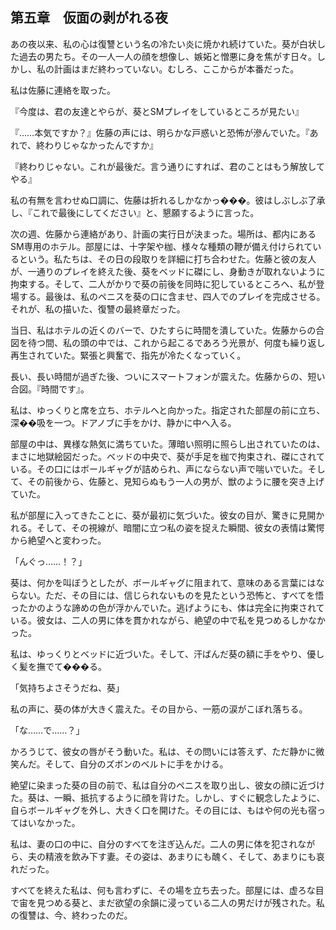 ## 第五章　仮面の剥がれる夜

あの夜以来、私の心は復讐という名の冷たい炎に焼かれ続けていた。葵が白状した過去の男たち。その一人一人の顔を想像し、嫉妬と憎悪に身を焦がす日々。しかし、私の計画はまだ終わっていない。むしろ、ここからが本番だった。

私は佐藤に連絡を取った。

『今度は、君の友達とやらが、葵とSMプレイをしているところが見たい』

『……本気ですか？』佐藤の声には、明らかな戸惑いと恐怖が滲んでいた。『あれで、終わりじゃなかったんですか』

『終わりじゃない。これが最後だ。言う通りにすれば、君のことはもう解放してやる』

私の有無を言わせぬ口調に、佐藤は折れるしかなかっ���。彼はしぶしぶ了承し、『これで最後にしてください』と、懇願するように言った。

次の週、佐藤から連絡があり、計画の実行日が決まった。場所は、都内にあるSM専用のホテル。部屋には、十字架や枷、様々な種類の鞭が備え付けられているという。私たちは、その日の段取りを詳細に打ち合わせた。佐藤と彼の友人が、一通りのプレイを終えた後、葵をベッドに磔にし、身動きが取れないように拘束する。そして、二人がかりで葵の前後を同時に犯しているところへ、私が登場する。最後は、私のペニスを葵の口に含ませ、四人でのプレイを完成させる。それが、私の描いた、復讐の最終章だった。

当日、私はホテルの近くのバーで、ひたすらに時間を潰していた。佐藤からの合図を待つ間、私の頭の中では、これから起こるであろう光景が、何度も繰り返し再生されていた。緊張と興奮で、指先が冷たくなっていく。

長い、長い時間が過ぎた後、ついにスマートフォンが震えた。佐藤からの、短い合図。『時間です』。

私は、ゆっくりと席を立ち、ホテルへと向かった。指定された部屋の前に立ち、深��吸を一つ。ドアノブに手をかけ、静かに中へ入る。

部屋の中は、異様な熱気に満ちていた。薄暗い照明に照らし出されていたのは、まさに地獄絵図だった。ベッドの中央で、葵が手足を枷で拘束され、磔にされている。その口にはボールギャグが詰められ、声にならない声で喘いでいた。そして、その前後から、佐藤と、見知らぬもう一人の男が、獣のように腰を突き上げていた。

私が部屋に入ってきたことに、葵が最初に気づいた。彼女の目が、驚きに見開かれる。そして、その視線が、暗闇に立つ私の姿を捉えた瞬間、彼女の表情は驚愕から絶望へと変わった。

「んぐっ……！？」

葵は、何かを叫ぼうとしたが、ボールギャグに阻まれて、意味のある言葉にはならない。ただ、その目には、信じられないものを見たという恐怖と、すべてを悟ったかのような諦めの色が浮かんでいた。逃げようにも、体は完全に拘束されている。彼女は、二人の男に体を貫かれながら、絶望の中で私を見つめるしかなかった。

私は、ゆっくりとベッドに近づいた。そして、汗ばんだ葵の額に手をやり、優しく髪を撫でて���る。

「気持ちよさそうだね、葵」

私の声に、葵の体が大きく震えた。その目から、一筋の涙がこぼれ落ちる。

「な……で……？」

かろうじて、彼女の唇がそう動いた。私は、その問いには答えず、ただ静かに微笑んだ。そして、自分のズボンのベルトに手をかける。

絶望に染まった葵の目の前で、私は自分のペニスを取り出し、彼女の顔に近づけた。葵は、一瞬、抵抗するように顔を背けた。しかし、すぐに観念したように、自らボールギャグを外し、大きく口を開けた。その目には、もはや何の光も宿ってはいなかった。

私は、妻の口の中に、自分のすべてを注ぎ込んだ。二人の男に体を犯されながら、夫の精液を飲み下す妻。その姿は、あまりにも醜く、そして、あまりにも哀れだった。

すべてを終えた私は、何も言わずに、その場を立ち去った。部屋には、虚ろな目で宙を見つめる葵と、まだ欲望の余韻に浸っている二人の男だけが残された。私の復讐は、今、終わったのだ。
